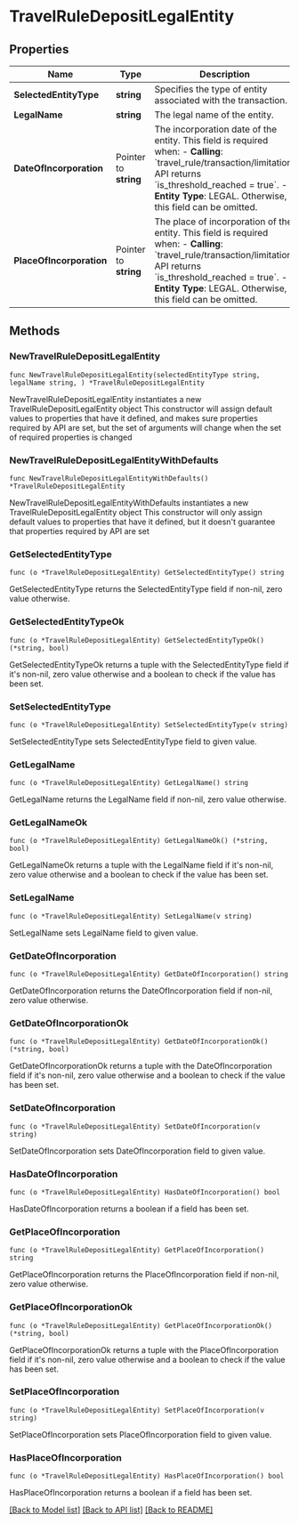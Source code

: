 # TravelRuleDepositLegalEntity

## Properties

Name | Type | Description | Notes
------------ | ------------- | ------------- | -------------
**SelectedEntityType** | **string** | Specifies the type of entity associated with the transaction. | 
**LegalName** | **string** | The legal name of the entity. | 
**DateOfIncorporation** | Pointer to **string** | The incorporation date of the entity. This field is required when: - **Calling**: &#x60;travel_rule/transaction/limitation&#x60; API returns &#x60;is_threshold_reached &#x3D; true&#x60;. - **Entity Type**: LEGAL. Otherwise, this field can be omitted.  | [optional] 
**PlaceOfIncorporation** | Pointer to **string** | The place of incorporation of the entity. This field is required when: - **Calling**: &#x60;travel_rule/transaction/limitation&#x60; API returns &#x60;is_threshold_reached &#x3D; true&#x60;. - **Entity Type**: LEGAL. Otherwise, this field can be omitted.  | [optional] 

## Methods

### NewTravelRuleDepositLegalEntity

`func NewTravelRuleDepositLegalEntity(selectedEntityType string, legalName string, ) *TravelRuleDepositLegalEntity`

NewTravelRuleDepositLegalEntity instantiates a new TravelRuleDepositLegalEntity object
This constructor will assign default values to properties that have it defined,
and makes sure properties required by API are set, but the set of arguments
will change when the set of required properties is changed

### NewTravelRuleDepositLegalEntityWithDefaults

`func NewTravelRuleDepositLegalEntityWithDefaults() *TravelRuleDepositLegalEntity`

NewTravelRuleDepositLegalEntityWithDefaults instantiates a new TravelRuleDepositLegalEntity object
This constructor will only assign default values to properties that have it defined,
but it doesn't guarantee that properties required by API are set

### GetSelectedEntityType

`func (o *TravelRuleDepositLegalEntity) GetSelectedEntityType() string`

GetSelectedEntityType returns the SelectedEntityType field if non-nil, zero value otherwise.

### GetSelectedEntityTypeOk

`func (o *TravelRuleDepositLegalEntity) GetSelectedEntityTypeOk() (*string, bool)`

GetSelectedEntityTypeOk returns a tuple with the SelectedEntityType field if it's non-nil, zero value otherwise
and a boolean to check if the value has been set.

### SetSelectedEntityType

`func (o *TravelRuleDepositLegalEntity) SetSelectedEntityType(v string)`

SetSelectedEntityType sets SelectedEntityType field to given value.


### GetLegalName

`func (o *TravelRuleDepositLegalEntity) GetLegalName() string`

GetLegalName returns the LegalName field if non-nil, zero value otherwise.

### GetLegalNameOk

`func (o *TravelRuleDepositLegalEntity) GetLegalNameOk() (*string, bool)`

GetLegalNameOk returns a tuple with the LegalName field if it's non-nil, zero value otherwise
and a boolean to check if the value has been set.

### SetLegalName

`func (o *TravelRuleDepositLegalEntity) SetLegalName(v string)`

SetLegalName sets LegalName field to given value.


### GetDateOfIncorporation

`func (o *TravelRuleDepositLegalEntity) GetDateOfIncorporation() string`

GetDateOfIncorporation returns the DateOfIncorporation field if non-nil, zero value otherwise.

### GetDateOfIncorporationOk

`func (o *TravelRuleDepositLegalEntity) GetDateOfIncorporationOk() (*string, bool)`

GetDateOfIncorporationOk returns a tuple with the DateOfIncorporation field if it's non-nil, zero value otherwise
and a boolean to check if the value has been set.

### SetDateOfIncorporation

`func (o *TravelRuleDepositLegalEntity) SetDateOfIncorporation(v string)`

SetDateOfIncorporation sets DateOfIncorporation field to given value.

### HasDateOfIncorporation

`func (o *TravelRuleDepositLegalEntity) HasDateOfIncorporation() bool`

HasDateOfIncorporation returns a boolean if a field has been set.

### GetPlaceOfIncorporation

`func (o *TravelRuleDepositLegalEntity) GetPlaceOfIncorporation() string`

GetPlaceOfIncorporation returns the PlaceOfIncorporation field if non-nil, zero value otherwise.

### GetPlaceOfIncorporationOk

`func (o *TravelRuleDepositLegalEntity) GetPlaceOfIncorporationOk() (*string, bool)`

GetPlaceOfIncorporationOk returns a tuple with the PlaceOfIncorporation field if it's non-nil, zero value otherwise
and a boolean to check if the value has been set.

### SetPlaceOfIncorporation

`func (o *TravelRuleDepositLegalEntity) SetPlaceOfIncorporation(v string)`

SetPlaceOfIncorporation sets PlaceOfIncorporation field to given value.

### HasPlaceOfIncorporation

`func (o *TravelRuleDepositLegalEntity) HasPlaceOfIncorporation() bool`

HasPlaceOfIncorporation returns a boolean if a field has been set.


[[Back to Model list]](../README.md#documentation-for-models) [[Back to API list]](../README.md#documentation-for-api-endpoints) [[Back to README]](../README.md)


